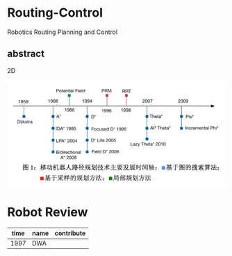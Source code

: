 # Routing-Control
Robotics Routing Planning and Control

## abstract
2D

![路径规划主要算法发展](https://github.com/MRwangmaomao/Routing-Control/blob/master/pic/3f6f93b4d8fb73d95a4755ac0a852789_hd.png)
# Robot Review

|time| name  | contribute |
|--|--|--|
| 1997 | DWA |  |
